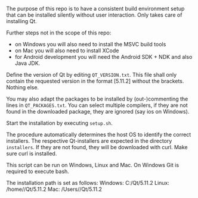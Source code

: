 The purpose of this repo is to have a consistent build environment setup that can be installed silently without user interaction.
Only takes care of installing Qt.

Further steps not in the scope of this repo:
- on Windows you will also need to install the MSVC build tools
- on Mac you will also need to install XCode
- for Android development you will need the Android SDK + NDK and also Java JDK.

Define the version of Qt by editing `QT_VERSION.txt`. 
This file shall only contain the requested version in the format [5.11.2] without the brackets. Nothing else.

You may also adapt the packages to be installed by (out-)commenting the lines in `QT_PACKAGES.txt`.
You can select multiple compilers, if they are not found in the downloaded package, they are ignored (say ios on Windows).

Start the installation by executing `setup.sh`.

The procedure automatically determines the host OS to identify the correct installers.
The respective Qt-installers are expected in the directory `installers`.
If they are not found, they will be downloaded with curl. Make sure curl is installed.

This script can be run on Windows, Linux and Mac. On Windows Git is required to execute bash.

The installation path is set as follows:
Windows: C:/Qt/5.11.2
Linux: /home/<user>/Qt/5.11.2
Mac: /Users/<user>/Qt/5.11.2
